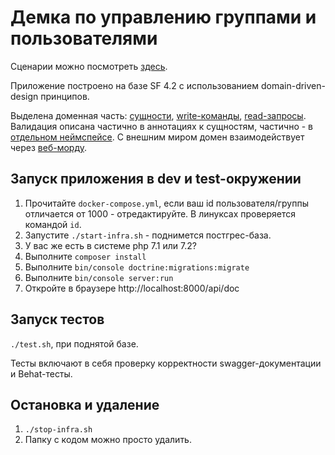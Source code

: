 # Демка по управлению группами и пользователями
Сценарии можно посмотреть [здесь](features/main.feature).

Приложение построено на базе SF 4.2 с использованием domain-driven-design принципов.

Выделена доменная часть: [сущности](src/Domain/Entity), [write-команды](src/Domain/Command), [read-запросы](src/Domain/Query). Валидация описана частично в аннотациях к сущностям, частично - в [отдельном неймспейсе](src/Domain/Validation). С внешним миром домен взаимодействует через [веб-морду](src/EntryPoints/Http).

## Запуск приложения в dev и test-окружении
1. Прочитайте `docker-compose.yml`, если ваш id пользователя/группы отличается от 1000 - отредактируйте. В линуксах проверяется командой `id`.
1. Запустите `./start-infra.sh` - поднимется постгрес-база.
1. У вас же есть в системе php 7.1 или 7.2?
1. Выполните `composer install`
1. Выполните `bin/console doctrine:migrations:migrate`
1. Выполните `bin/console server:run`
1. Откройте в браузере http://localhost:8000/api/doc

## Запуск тестов
`./test.sh`, при поднятой базе.

Тесты включают в себя проверку корректности swagger-документации и Behat-тесты.

## Остановка и удаление
1. `./stop-infra.sh`
1. Папку с кодом можно просто удалить.

